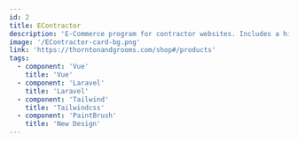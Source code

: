 ```yaml
---
id: 2
title: EContractor 
description: 'E-Commerce program for contractor websites. Includes a highly customizable frontend that integrates into any type of website via custom elements. Notable features include product subscriptions, customizable product markups, customizable promo codes, marketing emails and more. Currently Installed on 200+ websites.'
image: '/EContractor-card-bg.png'
link: 'https://thorntonandgrooms.com/shop#/products'
tags: 
  - component: 'Vue'
    title: 'Vue'
  - component: 'Laravel'
    title: 'Laravel'
  - component: 'Tailwind'
    title: 'Tailwindcss'
  - component: 'PaintBrush'
    title: 'New Design'
---
```

